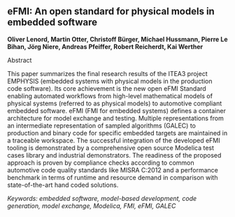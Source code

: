 ## eFMI: An open standard for physical models in embedded software

**Oliver Lenord, Martin Otter, Christoff Bürger, Michael Hussmann, Pierre Le Bihan, Jörg Niere, Andreas Pfeiffer, Robert Reicherdt, Kai Werther**

Abstract

This paper summarizes the final research results of the
ITEA3 project EMPHYSIS (embedded systems with
physical models in the production code software). Its core
achievement is the new open eFMI Standard enabling
automated workflows from high-level mathematical
models of physical systems (referred to as physical
models) to automotive compliant embedded software.
eFMI (FMI for embedded systems) defines a container
architecture for model exchange and testing. Multiple
representations from an intermediate representation of
sampled algorithms (GALEC) to production and binary
code for specific embedded targets are maintained in a
traceable workspace. The successful integration of the
developed eFMI tooling is demonstrated by a
comprehensive open source Modelica test cases library
and industrial demonstrators. The readiness of the
proposed approach is proven by compliance checks
according to common automotive code quality standards
like MISRA C:2012 and a performance benchmark in
terms of runtime and resource demand in comparison with
state-of-the-art hand coded solutions.

*Keywords: embedded software, model-based development, code generation, model exchange, Modelica, FMI, eFMI, GALEC*

